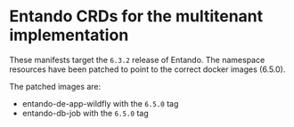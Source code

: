 # Entando CRDs for the multitenant implementation

These manifests target the `6.3.2` release of Entando. The namespace resources have been patched to point to the correct docker images (6.5.0).

The patched images are:

- entando-de-app-wildfly with the `6.5.0` tag
- entando-db-job with the `6.5.0` tag


